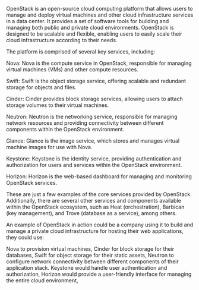 
OpenStack is an open-source cloud computing platform that allows users to manage and deploy virtual machines and other cloud infrastructure services in a data center. It provides a set of software tools for building and managing both public and private cloud environments. OpenStack is designed to be scalable and flexible, enabling users to easily scale their cloud infrastructure according to their needs.

The platform is comprised of several key services, including:

Nova: Nova is the compute service in OpenStack, responsible for managing virtual machines (VMs) and other compute resources.

Swift: Swift is the object storage service, offering scalable and redundant storage for objects and files.

Cinder: Cinder provides block storage services, allowing users to attach storage volumes to their virtual machines.

Neutron: Neutron is the networking service, responsible for managing network resources and providing connectivity between different components within the OpenStack environment.

Glance: Glance is the image service, which stores and manages virtual machine images for use with Nova.

Keystone: Keystone is the identity service, providing authentication and authorization for users and services within the OpenStack environment.

Horizon: Horizon is the web-based dashboard for managing and monitoring OpenStack services.

These are just a few examples of the core services provided by OpenStack. Additionally, there are several other services and components available within the OpenStack ecosystem, such as Heat (orchestration), Barbican (key management), and Trove (database as a service), among others.

An example of OpenStack in action could be a company using it to build and manage a private cloud infrastructure for hosting their web applications, they could use:

Nova to provision virtual machines, 
Cinder for block storage for their databases, 
Swift for object storage for their static assets,
Neutron to configure network connectivity between different components of their application stack. 
Keystone would handle user authentication and authorization,
Horizon would provide a user-friendly interface for managing the entire cloud environment,